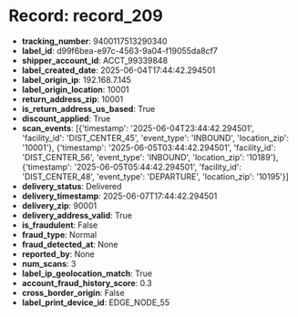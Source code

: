 # Record: record_209

- **tracking_number**: 9400117513290340
- **label_id**: d99f6bea-e97c-4563-9a04-f19055da8cf7
- **shipper_account_id**: ACCT_99339848
- **label_created_date**: 2025-06-04T17:44:42.294501
- **label_origin_ip**: 192.168.7.145
- **label_origin_location**: 10001
- **return_address_zip**: 10001
- **is_return_address_us_based**: True
- **discount_applied**: True
- **scan_events**: [{'timestamp': '2025-06-04T23:44:42.294501', 'facility_id': 'DIST_CENTER_45', 'event_type': 'INBOUND', 'location_zip': '10001'}, {'timestamp': '2025-06-05T03:44:42.294501', 'facility_id': 'DIST_CENTER_56', 'event_type': 'INBOUND', 'location_zip': '10189'}, {'timestamp': '2025-06-05T05:44:42.294501', 'facility_id': 'DIST_CENTER_48', 'event_type': 'DEPARTURE', 'location_zip': '10195'}]
- **delivery_status**: Delivered
- **delivery_timestamp**: 2025-06-07T17:44:42.294501
- **delivery_zip**: 90001
- **delivery_address_valid**: True
- **is_fraudulent**: False
- **fraud_type**: Normal
- **fraud_detected_at**: None
- **reported_by**: None
- **num_scans**: 3
- **label_ip_geolocation_match**: True
- **account_fraud_history_score**: 0.3
- **cross_border_origin**: False
- **label_print_device_id**: EDGE_NODE_55